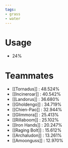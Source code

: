 ```yaml
---
tags:
- grass
- water
---
```

# Usage
- 24%
# Teammates
- [[Tornadus]] : 48.524%
- [[Incineroar]] : 40.542%
- [[Landorus]] : 36.680%
- [[Gholdengo]] : 34.719%
- [[Chien-Pao]] : 32.944%
- [[Glimmora]] : 25.413%
- [[Rillaboom]] : 25.102%
- [[Iron Hands]] : 20.247%
- [[Raging Bolt]] : 15.612%
- [[Archaludon]] : 13.261%
- [[Amoonguss]] : 12.970%